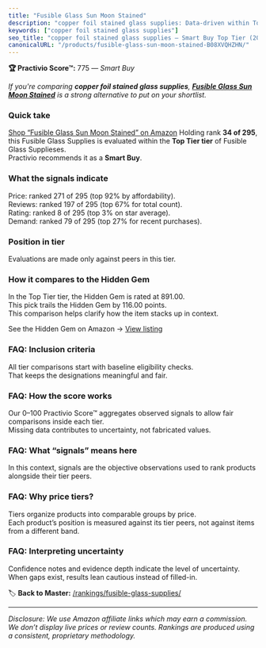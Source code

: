```yaml
---
title: "Fusible Glass Sun Moon Stained"
description: "copper foil stained glass supplies: Data-driven within Top Tier ranking using the Practivio Score™. Positioned by quality, value, demand, findability, momentum."
keywords: ["copper foil stained glass supplies"]
seo_title: "copper foil stained glass supplies — Smart Buy Top Tier (2025)"
canonicalURL: "/products/fusible-glass-sun-moon-stained-B08XVQHZHN/"
---
```


**🏆 Practivio Score™:** 775 — _Smart Buy_


*If you're comparing **copper foil stained glass supplies**, **[Fusible Glass Sun Moon Stained](https://www.amazon.com/dp/B08XVQHZHN?tag=practivio-20)** is a strong alternative to put on your shortlist.*
### Quick take
[Shop “Fusible Glass Sun Moon Stained” on Amazon](https://www.amazon.com/dp/B08XVQHZHN?tag=practivio-20)
Holding rank **34 of 295**, this Fusible Glass Supplies is evaluated within the **Top Tier tier** of Fusible Glass Supplieses.  
Practivio recommends it as a **Smart Buy**.

### What the signals indicate
Price: ranked 271 of 295 (top 92% by affordability).  
Reviews: ranked 197 of 295 (top 67% for total count).  
Rating: ranked 8 of 295 (top 3% on star average).  
Demand: ranked 79 of 295 (top 27% for recent purchases).

### Position in tier
Evaluations are made only against peers in this tier.

### How it compares to the Hidden Gem
In the Top Tier tier, the Hidden Gem is rated at 891.00.  
This pick trails the Hidden Gem by 116.00 points.  
This comparison helps clarify how the item stacks up in context.  

See the Hidden Gem on Amazon → [View listing](https://www.amazon.com/dp/B0C6T6NXD9?tag=practivio-20)

### FAQ: Inclusion criteria
All tier comparisons start with baseline eligibility checks.  
That keeps the designations meaningful and fair.

### FAQ: How the score works
Our 0–100 Practivio Score™ aggregates observed signals to allow fair comparisons inside each tier.  
Missing data contributes to uncertainty, not fabricated values.

### FAQ: What “signals” means here
In this context, signals are the objective observations used to rank products alongside their tier peers.

### FAQ: Why price tiers?
Tiers organize products into comparable groups by price.  
Each product’s position is measured against its tier peers, not against items from a different band.

### FAQ: Interpreting uncertainty
Confidence notes and evidence depth indicate the level of uncertainty.  
When gaps exist, results lean cautious instead of filled-in.


🏷️ **Back to Master:** [/rankings/fusible-glass-supplies/](/rankings/fusible-glass-supplies/)

---
_Disclosure: We use Amazon affiliate links which may earn a commission. We don’t display live prices or review counts. Rankings are produced using a consistent, proprietary methodology._
